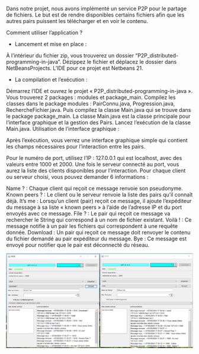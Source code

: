 Dans notre projet, nous avons implémenté un service P2P pour le partage de fichiers. Le but est de rendre disponibles certains fichiers afin que les autres pairs puissent les télécharger et en voir le contenu.

Comment utiliser l’application ?

* Lancement et mise en place :

À l’intérieur du fichier zip, vous trouverez un dossier “P2P_distributed-programming-in-java”.
Dézippez le fichier et déplacez le dossier dans NetBeansProjects.
L’IDE pour ce projet est Netbeans 21.


* La compilation et l’exécution :

Démarrez l’IDE et ouvrez le projet « P2P_distributed-programming-in-java ». Vous trouverez 2 packages : modules et package_main.
Compilez les classes dans le package modules : PairConnu.java, Progression.java, RechercheFichier.java.
Puis compilez la classe Main.java qui se trouve dans le package package_main.
La classe Main.java est la classe principale pour l’interface graphique et la gestion des Pairs.
Lancez l’exécution de la classe Main.java.
Utilisation de l’interface graphique :

Après l’exécution, vous verrez une interface graphique simple qui contient les champs nécessaires pour l’interaction entre les pairs.

Pour le numéro de port, utilisez l’IP : 127.0.0.1 qui est localhost, avec des valeurs entre 1000 et 2000. Une fois le serveur connecté au port, vous aurez la liste des clients disponibles pour l’interaction. Pour chaque client ou serveur choisi, vous pouvez demander 6 informations :

Name ? : Chaque client qui reçoit ce message renvoie son pseudonyme.
Known peers ? : Le client ou le serveur renvoie la liste des pairs qu’il connaît déjà.
It’s me : Lorsqu’un client (pair) reçoit ce message, il ajoute l’expéditeur du message à sa liste « known peers » à l’aide de l’adresse IP et du port envoyés avec ce message.
File ? : Le pair qui reçoit ce message va rechercher le String qui correspond à un nom de fichier existant.
Voilà ! : Ce message notifie à un pair les fichiers qui correspondent à une requête donnée.
Download : Un pair qui reçoit ce message doit renvoyer le contenu du fichier demandé au pair expéditeur du message.
Bye : Ce message est envoyé pour notifier que le pair est déconnecté du réseau.

![PEER EXECUTION](https://github.com/saidigui/P2P_distributed-programming-in-java/blob/main/application_en_execution.png)
